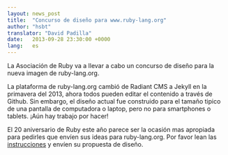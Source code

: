 ```yaml
---
layout: news_post
title:  "Concurso de diseño para www.ruby-lang.org"
author: "hsbt"
translator: "David Padilla"
date:   2013-09-28 23:30:00 +0000
lang:   es
---
```


La Asociación de Ruby va a llevar a cabo un concurso de diseño para la nueva
imagen de ruby-lang.org.

La plataforma de ruby-lang.org cambió de Radiant CMS a Jekyll en la primavera
del 2013, ahora todos pueden editar el contenido a través de Github.
Sin embargo, el diseño actual fue construido para el tamaño tipico de una
pantalla de computadora o laptop, pero no para smartphones o tablets. ¡Aún hay
trabajo por hacer!

El 20 aniversario de Ruby este año parece ser la ocasión mas apropiada para
pedirles que envíen sus ideas para ruby-lang.org.
Por favor lean las [instrucciones][1] y envíen su propuesta de diseño.

[1]: http://www.ruby.or.jp/en/news/20130924.html
